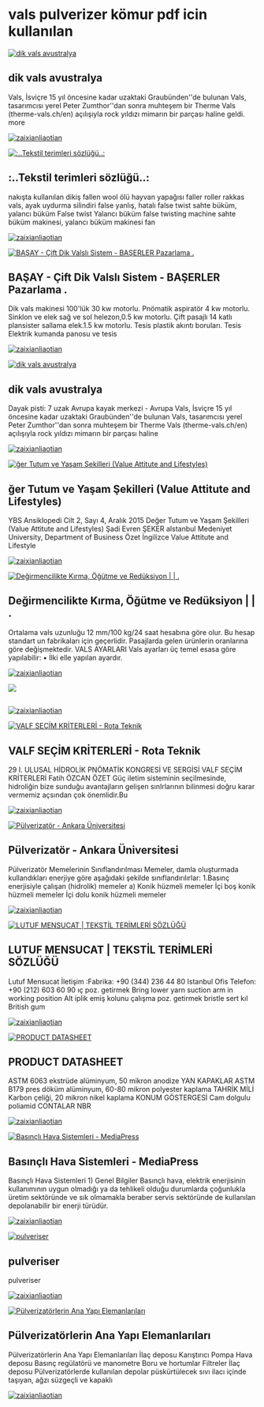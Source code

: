 # vals pulverizer kömur pdf icin kullanılan
<a href="https://mnn.zoosnet.net/LR/Chatpre.aspx?id=MNN94995150&p=https://topgrinding.com/" target="_blank">![dik vals avustralya](https://github.com/technlg/images/blob/main/7.jpg)</a>
## dik vals avustralya
Vals, İsviçre 15 yıl öncesine kadar uzaktaki Graubünden''de bulunan Vals, tasarımcısı yerel Peter Zumthor''dan sonra muhteşem bir Therme Vals (therme-vals.ch/en) açılışıyla rock yıldızı mimarın bir parçası haline geldi. more
<a href="https://mnn.zoosnet.net/LR/Chatpre.aspx?id=MNN94995150&p=https://topgrinding.com/" target="_blank"><img src="https://github.com/technlg/images/raw/main/chat11.jpg" alt="zaixianliaotian"/></a><a href="//whatsapp.shibangsoft.com/WhatsApp.php" ><img src="https://github.com/technlg/images/raw/main/chat11.png" alt=""></a>
<a href="https://mnn.zoosnet.net/LR/Chatpre.aspx?id=MNN94995150&p=https://topgrinding.com/" target="_blank">![:..Tekstil terimleri sözlüğü..:](https://github.com/technlg/images/blob/main/4.jpg)</a>
## :..Tekstil terimleri sözlüğü..:
nakışta kullanılan dikiş fallen wool ölü hayvan yapağısı faller roller rakkas vals, ayak uydurma silindiri false yanlış, hatalı false twist sahte büküm, yalancı büküm False twist Yalancı büküm false twisting machine sahte büküm makinesi, yalancı büküm makinesi fan
<a href="https://mnn.zoosnet.net/LR/Chatpre.aspx?id=MNN94995150&p=https://topgrinding.com/" target="_blank"><img src="https://github.com/technlg/images/raw/main/chat11.jpg" alt="zaixianliaotian"/></a><a href="//whatsapp.shibangsoft.com/WhatsApp.php" ><img src="https://github.com/technlg/images/raw/main/chat11.png" alt=""></a>
<a href="https://mnn.zoosnet.net/LR/Chatpre.aspx?id=MNN94995150&p=https://topgrinding.com/" target="_blank">![BAŞAY - Çift Dik Valslı Sistem - BAŞERLER Pazarlama .](https://github.com/technlg/images/blob/main/54.jpg)</a>
## BAŞAY - Çift Dik Valslı Sistem - BAŞERLER Pazarlama .
Dik vals makinesi 100'lük 30 kw motorlu. Pnömatik aspiratör 4 kw motorlu. Sinklon ve elek sağ ve sol helezon,0.5 kw motorlu. Çift pasajlı 14 katlı plansister sallama elek.1.5 kw motorlu. Tesis plastik akıntı boruları. Tesis Elektrik kumanda panosu ve tesis
<a href="https://mnn.zoosnet.net/LR/Chatpre.aspx?id=MNN94995150&p=https://topgrinding.com/" target="_blank"><img src="https://github.com/technlg/images/raw/main/chat11.jpg" alt="zaixianliaotian"/></a><a href="//whatsapp.shibangsoft.com/WhatsApp.php" ><img src="https://github.com/technlg/images/raw/main/chat11.png" alt=""></a>
<a href="https://mnn.zoosnet.net/LR/Chatpre.aspx?id=MNN94995150&p=https://topgrinding.com/" target="_blank">![dik vals avustralya](https://github.com/technlg/images/blob/main/19.jpg)</a>
## dik vals avustralya
Dayak pisti: 7 uzak Avrupa kayak merkezi - Avrupa Vals, İsviçre 15 yıl öncesine kadar uzaktaki Graubünden''de bulunan Vals, tasarımcısı yerel Peter Zumthor''dan sonra muhteşem bir Therme Vals (therme-vals.ch/en) açılışıyla rock yıldızı mimarın bir parçası haline
<a href="https://mnn.zoosnet.net/LR/Chatpre.aspx?id=MNN94995150&p=https://topgrinding.com/" target="_blank"><img src="https://github.com/technlg/images/raw/main/chat11.jpg" alt="zaixianliaotian"/></a><a href="//whatsapp.shibangsoft.com/WhatsApp.php" ><img src="https://github.com/technlg/images/raw/main/chat11.png" alt=""></a>
<a href="https://mnn.zoosnet.net/LR/Chatpre.aspx?id=MNN94995150&p=https://topgrinding.com/" target="_blank">![ğer Tutum ve Yaşam Şekilleri (Value Attitute and Lifestyles)](https://github.com/technlg/images/blob/main/23.jpg)</a>
## ğer Tutum ve Yaşam Şekilleri (Value Attitute and Lifestyles)
YBS Ansiklopedi Cilt 2, Sayı 4, Aralık 2015 Değer Tutum ve Yaşam Şekilleri (Value Attitute and Lifestyles) Şadi Evren ŞEKER aIstanbul Medeniyet University, Department of Business Özet İngilizce Value Attitute and Lifestyle
<a href="https://mnn.zoosnet.net/LR/Chatpre.aspx?id=MNN94995150&p=https://topgrinding.com/" target="_blank"><img src="https://github.com/technlg/images/raw/main/chat11.jpg" alt="zaixianliaotian"/></a><a href="//whatsapp.shibangsoft.com/WhatsApp.php" ><img src="https://github.com/technlg/images/raw/main/chat11.png" alt=""></a>
<a href="https://mnn.zoosnet.net/LR/Chatpre.aspx?id=MNN94995150&p=https://topgrinding.com/" target="_blank">![Değirmencilikte Kırma, Öğütme ve Redüksiyon | | .](https://github.com/technlg/images/blob/main/60.jpg)</a>
## Değirmencilikte Kırma, Öğütme ve Redüksiyon | | .
Ortalama vals uzunluğu 12 mm/100 kg/24 saat hesabına göre olur. Bu hesap standart un fabrikaları için geçerlidir. Pasajlarda gelen ürünlerin oranlarına göre değişmektedir. VALS AYARLARI Vals ayarları üç temel esasa göre yapılabilir: • İlki elle yapılan ayardır.
<a href="https://mnn.zoosnet.net/LR/Chatpre.aspx?id=MNN94995150&p=https://topgrinding.com/" target="_blank"><img src="https://github.com/technlg/images/raw/main/chat11.jpg" alt="zaixianliaotian"/></a><a href="//whatsapp.shibangsoft.com/WhatsApp.php" ><img src="https://github.com/technlg/images/raw/main/chat11.png" alt=""></a>
<a href="https://mnn.zoosnet.net/LR/Chatpre.aspx?id=MNN94995150&p=https://topgrinding.com/" target="_blank">![](https://github.com/technlg/images/blob/main/54.jpg)</a>
## 

<a href="https://mnn.zoosnet.net/LR/Chatpre.aspx?id=MNN94995150&p=https://topgrinding.com/" target="_blank"><img src="https://github.com/technlg/images/raw/main/chat11.jpg" alt="zaixianliaotian"/></a><a href="//whatsapp.shibangsoft.com/WhatsApp.php" ><img src="https://github.com/technlg/images/raw/main/chat11.png" alt=""></a>
<a href="https://mnn.zoosnet.net/LR/Chatpre.aspx?id=MNN94995150&p=https://topgrinding.com/" target="_blank">![VALF SEÇİM KRİTERLERİ - Rota Teknik](https://github.com/technlg/images/blob/main/28.jpg)</a>
## VALF SEÇİM KRİTERLERİ - Rota Teknik
29 I. ULUSAL HİDROLİK PNÖMATİK KONGRESİ VE SERGİSİ VALF SEÇİM KRİTERLERİ Fatih ÖZCAN ÖZET Güç iletim sisteminin seçilmesinde, hidroliğin bize sunduğu avantajların gelişen sınIrlarının bilinmesi doğru karar vermemiz açsından çok önemlidir.Bu
<a href="https://mnn.zoosnet.net/LR/Chatpre.aspx?id=MNN94995150&p=https://topgrinding.com/" target="_blank"><img src="https://github.com/technlg/images/raw/main/chat11.jpg" alt="zaixianliaotian"/></a><a href="//whatsapp.shibangsoft.com/WhatsApp.php" ><img src="https://github.com/technlg/images/raw/main/chat11.png" alt=""></a>
<a href="https://mnn.zoosnet.net/LR/Chatpre.aspx?id=MNN94995150&p=https://topgrinding.com/" target="_blank">![Pülverizatör - Ankara Üniversitesi](https://github.com/technlg/images/blob/main/25.jpg)</a>
## Pülverizatör - Ankara Üniversitesi
Pülverizatör Memelerinin Sınıflandırılması Memeler, damla oluşturmada kullandıkları enerjiye göre aşağıdaki şekilde sınıflandırılırlar: 1.Basınç enerjisiyle çalışan (hidrolik) memeler a) Konik hüzmeli memeler İçi boş konik hüzmeli memeler İçi dolu konik hüzmeli memeler
<a href="https://mnn.zoosnet.net/LR/Chatpre.aspx?id=MNN94995150&p=https://topgrinding.com/" target="_blank"><img src="https://github.com/technlg/images/raw/main/chat11.jpg" alt="zaixianliaotian"/></a><a href="//whatsapp.shibangsoft.com/WhatsApp.php" ><img src="https://github.com/technlg/images/raw/main/chat11.png" alt=""></a>
<a href="https://mnn.zoosnet.net/LR/Chatpre.aspx?id=MNN94995150&p=https://topgrinding.com/" target="_blank">![LUTUF MENSUCAT | TEKSTİL TERİMLERİ SÖZLÜĞÜ](https://github.com/technlg/images/blob/main/36.jpg)</a>
## LUTUF MENSUCAT | TEKSTİL TERİMLERİ SÖZLÜĞÜ
Lutuf Mensucat İletişim :Fabrika: +90 (344) 236 44 80 Istanbul Ofis Telefon: +90 (212) 603 60 90 ıç poz. getirmek Bring lower yarn suction arm in working position Alt iplik emiş kolunu çalışma poz. getirmek bristle sert kıl British gum
<a href="https://mnn.zoosnet.net/LR/Chatpre.aspx?id=MNN94995150&p=https://topgrinding.com/" target="_blank"><img src="https://github.com/technlg/images/raw/main/chat11.jpg" alt="zaixianliaotian"/></a><a href="//whatsapp.shibangsoft.com/WhatsApp.php" ><img src="https://github.com/technlg/images/raw/main/chat11.png" alt=""></a>
<a href="https://mnn.zoosnet.net/LR/Chatpre.aspx?id=MNN94995150&p=https://topgrinding.com/" target="_blank">![PRODUCT DATASHEET](https://github.com/technlg/images/blob/main/14.jpg)</a>
## PRODUCT DATASHEET
ASTM 6063 ekstrüde alüminyum, 50 mikron anodize YAN KAPAKLAR ASTM B179 pres döküm alüminyum, 60-80 mikron polyester kaplama TAHRİK MİLİ Karbon çeliği, 20 mikron nikel kaplama KONUM GÖSTERGESİ Cam dolgulu poliamid CONTALAR NBR
<a href="https://mnn.zoosnet.net/LR/Chatpre.aspx?id=MNN94995150&p=https://topgrinding.com/" target="_blank"><img src="https://github.com/technlg/images/raw/main/chat11.jpg" alt="zaixianliaotian"/></a><a href="//whatsapp.shibangsoft.com/WhatsApp.php" ><img src="https://github.com/technlg/images/raw/main/chat11.png" alt=""></a>
<a href="https://mnn.zoosnet.net/LR/Chatpre.aspx?id=MNN94995150&p=https://topgrinding.com/" target="_blank">![Basınçlı Hava Sistemleri - MediaPress](https://github.com/technlg/images/blob/main/26.jpg)</a>
## Basınçlı Hava Sistemleri - MediaPress
Basınçlı Hava Sistemleri 1) Genel Bilgiler Basınçlı hava, elektrik enerjisinin kullanımının uygun olmadığı ya da tehlikeli olduğu durumlarda çoğunlukla üretim sektöründe ve sık olmamakla beraber servis sektöründe de kullanılan depolanabilir bir enerji türüdür.
<a href="https://mnn.zoosnet.net/LR/Chatpre.aspx?id=MNN94995150&p=https://topgrinding.com/" target="_blank"><img src="https://github.com/technlg/images/raw/main/chat11.jpg" alt="zaixianliaotian"/></a><a href="//whatsapp.shibangsoft.com/WhatsApp.php" ><img src="https://github.com/technlg/images/raw/main/chat11.png" alt=""></a>
<a href="https://mnn.zoosnet.net/LR/Chatpre.aspx?id=MNN94995150&p=https://topgrinding.com/" target="_blank">![pulveriser](https://github.com/technlg/images/blob/main/54.jpg)</a>
## pulveriser
pulveriser
<a href="https://mnn.zoosnet.net/LR/Chatpre.aspx?id=MNN94995150&p=https://topgrinding.com/" target="_blank"><img src="https://github.com/technlg/images/raw/main/chat11.jpg" alt="zaixianliaotian"/></a><a href="//whatsapp.shibangsoft.com/WhatsApp.php" ><img src="https://github.com/technlg/images/raw/main/chat11.png" alt=""></a>
<a href="https://mnn.zoosnet.net/LR/Chatpre.aspx?id=MNN94995150&p=https://topgrinding.com/" target="_blank">![Pülverizatörlerin Ana Yapı Elemanlarıları](https://github.com/technlg/images/blob/main/21.jpg)</a>
## Pülverizatörlerin Ana Yapı Elemanlarıları
Pülverizatörlerin Ana Yapı Elemanlarıları İlaç deposu Karıştırıcı Pompa Hava deposu Basınç regülatörü ve manometre Boru ve hortumlar Filtreler İlaç deposu Pülverizatörlerde kullanılan depolar püskürtülecek sıvı ilacı içinde taşıyan, ağzı süzgeçli ve kapaklı 
<a href="https://mnn.zoosnet.net/LR/Chatpre.aspx?id=MNN94995150&p=https://topgrinding.com/" target="_blank"><img src="https://github.com/technlg/images/raw/main/chat11.jpg" alt="zaixianliaotian"/></a><a href="//whatsapp.shibangsoft.com/WhatsApp.php" ><img src="https://github.com/technlg/images/raw/main/chat11.png" alt=""></a>
